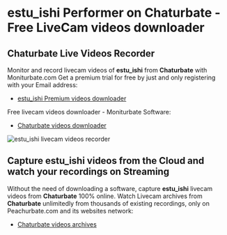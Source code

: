 # estu_ishi Performer on Chaturbate - Free LiveCam videos downloader

## Chaturbate Live Videos Recorder

Monitor and record livecam videos of **estu_ishi** from **Chaturbate** with Moniturbate.com
Get a premium trial for free by just and only registering with your Email address:
* [estu_ishi Premium videos downloader](https://moniturbate.com/request-demo-licence-key.html)

Free livecam videos downloader - Moniturbate Software:
* [Chaturbate videos downloader](https://moniturbate.com/moniturbate-download-software.html)

![estu_ishi livecam videos recorder](https://peachurnet.com/templates/moniturbate-software.png)


## Capture estu_ishi videos from the Cloud and watch your recordings on Streaming

Without the need of downloading a software, capture **estu_ishi** livecam videos from **Chaturbate** 100% online.
Watch Livecam archives from **Chaturbate** unlimitedly from thousands of existing recordings, only on Peachurbate.com and its websites network:
* [Chaturbate videos archives](https://peachurnet.com/)